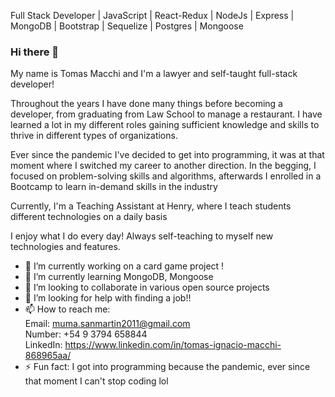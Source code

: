 
Full Stack Developer | JavaScript | React-Redux | NodeJs | Express | MongoDB | Bootstrap | Sequelize | Postgres | Mongoose

### Hi there 👋

My name is Tomas Macchi and I'm a lawyer and self-taught full-stack developer!

Throughout the years I have done many things before becoming a developer, from
graduating from Law School to manage a restaurant. I have learned a
lot in my different roles gaining sufficient knowledge and skills to thrive in different types of organizations.

Ever since the pandemic I've decided to get into programming, it was at that moment
where I switched my career to another direction.
In the begging, I focused on problem-solving skills and algorithms, afterwards
I enrolled in a Bootcamp to learn in-demand skills in the industry

Currently, I'm a Teaching Assistant at Henry, where I teach students different
technologies on a daily basis

I enjoy what I do every day! Always self-teaching to myself new technologies
and features.

- 🔭 I’m currently working on a card game project !
- 🌱 I’m currently learning MongoDB, Mongoose
- 👯 I’m looking to collaborate in various open source projects
- 🤔 I’m looking for help with finding a job!!
- 📫 How to reach me: <br/>
  Email:    muma.sanmartin2011@gmail.com <br/>
  Number:   +54 9 3794 658844 <br/>
  LinkedIn: https://www.linkedin.com/in/tomas-ignacio-macchi-868965aa/ <br/>
- ⚡ Fun fact: I got into programming because the pandemic, ever since that moment I can't stop coding lol

